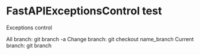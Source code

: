 # FastAPIExceptionsControl test
Exceptions control

All branch: git branch -a
Change branch: git checkout name_branch
Current branch: git branch